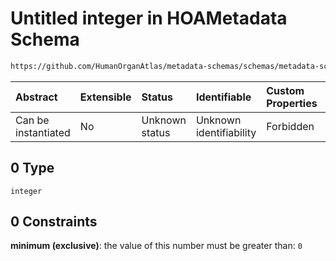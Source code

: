 # Untitled integer in HOAMetadata Schema

```txt
https://github.com/HumanOrganAtlas/metadata-schemas/schemas/metadata-schemas.json#/$defs/ScanMetadata/properties/n_projections/anyOf/0
```



| Abstract            | Extensible | Status         | Identifiable            | Custom Properties | Additional Properties | Access Restrictions | Defined In                                                                   |
| :------------------ | :--------- | :------------- | :---------------------- | :---------------- | :-------------------- | :------------------ | :--------------------------------------------------------------------------- |
| Can be instantiated | No         | Unknown status | Unknown identifiability | Forbidden         | Allowed               | none                | [metadata-schema.json\*](../out/metadata-schema.json "open original schema") |

## 0 Type

`integer`

## 0 Constraints

**minimum (exclusive)**: the value of this number must be greater than: `0`
